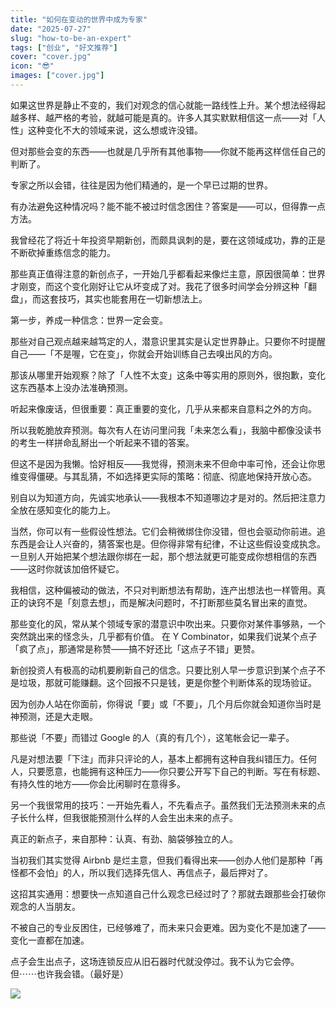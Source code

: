```yaml
---
title: "如何在变动的世界中成为专家"
date: "2025-07-27"
slug: "how-to-be-an-expert"
tags: ["创业", "好文推荐"]
cover: "cover.jpg"
icon: "😎"
images: ["cover.jpg"]
---
```

如果这世界是静止不变的，我们对观念的信心就能一路线性上升。某个想法经得起越多样、越严格的考验，就越可能是真的。许多人其实默默相信这一点——对「人性」这种变化不大的领域来说，这么想或许没错。



但对那些会变的东西——也就是几乎所有其他事物——你就不能再这样信任自己的判断了。



专家之所以会错，往往是因为他们精通的，是一个早已过期的世界。



有办法避免这种情况吗？能不能不被过时信念困住？答案是——可以，但得靠一点方法。



我曾经花了将近十年投资早期新创，而颇具讽刺的是，要在这领域成功，靠的正是不断砍掉重练信念的能力。



那些真正值得注意的新创点子，一开始几乎都看起来像烂主意，原因很简单：世界才刚变，而这个变化刚好让它从坏变成了对。我花了很多时间学会分辨这种「翻盘」，而这套技巧，其实也能套用在一切新想法上。



第一步，养成一种信念：世界一定会变。



那些对自己观点越来越笃定的人，潜意识里其实是认定世界静止。只要你不时提醒自己——「不是喔，它在变」，你就会开始训练自己去嗅出风的方向。



那该从哪里开始观察？除了「人性不太变」这条中等实用的原则外，很抱歉，变化这东西基本上没办法准确预测。



听起来像废话，但很重要：真正重要的变化，几乎从来都来自意料之外的方向。



所以我乾脆放弃预测。每次有人在访问里问我「未来怎么看」，我脑中都像没读书的考生一样拼命乱掰出一个听起来不错的答案。



但这不是因为我懒。恰好相反——我觉得，预测未来不但命中率可怜，还会让你思维变得僵硬。与其乱猜，不如选择更实际的策略：彻底、彻底地保持开放心态。



别自以为知道方向，先诚实地承认——我根本不知道哪边才是对的。然后把注意力全放在感知变化的能力上。



当然，你可以有一些假设性想法。它们会稍微绑住你没错，但也会驱动你前进。追东西是会让人兴奋的，猜答案也是。但你得非常有纪律，不让这些假设变成执念。
一旦别人开始把某个想法跟你绑在一起，那个想法就更可能变成你想相信的东西——这时你就该加倍怀疑它。



我相信，这种偏被动的做法，不只对判断想法有帮助，连产出想法也一样管用。真正的诀窍不是「刻意去想」，而是解决问题时，不打断那些莫名冒出来的直觉。



那些变化的风，常从某个领域专家的潜意识中吹出来。只要你对某件事够熟，一个突然跳出来的怪念头，几乎都有价值。
在 Y Combinator，如果我们说某个点子「疯了点」，那通常是称赞——搞不好还比「这点子不错」更赞。



新创投资人有极高的动机要刷新自己的信念。只要比别人早一步意识到某个点子不是垃圾，那就可能赚翻。这个回报不只是钱，更是你整个判断体系的现场验证。



因为创办人站在你面前，你得说「要」或「不要」，几个月后你就会知道你当时是神预测，还是大走眼。



那些说「不要」而错过 Google 的人（真的有几个），这笔帐会记一辈子。



凡是对想法要「下注」而非只评论的人，基本上都拥有这种自我纠错压力。任何人，只要愿意，也能拥有这种压力——你只要公开写下自己的判断。写在有标题、有持久性的地方——你会比闲聊时在意得多。



另一个我很常用的技巧：一开始先看人，不先看点子。虽然我们无法预测未来的点子长什么样，但我很能预测什么样的人会生出未来的点子。



真正的新点子，来自那种：认真、有劲、脑袋够独立的人。



当初我们其实觉得 Airbnb 是烂主意，但我们看得出来——创办人他们是那种「再怪都不会怕」的人，所以我们选择先信人、再信点子，最后押对了。



这招其实通用：想要快一点知道自己什么观念已经过时了？那就去跟那些会打破你观念的人当朋友。



不被自己的专业反困住，已经够难了，而未来只会更难。因为变化不是加速了——变化一直都在加速。



点子会生出点子，这场连锁反应从旧石器时代就没停过。我不认为它会停。
但⋯⋯也许我会错。（最好是）




![](https://prod-files-secure.s3.us-west-2.amazonaws.com/112d0858-5090-4d34-a606-b75eb8d65fd2/46476355-9cf3-4e99-9b7a-3531bc426380/1000202064.png?X-Amz-Algorithm=AWS4-HMAC-SHA256&X-Amz-Content-Sha256=UNSIGNED-PAYLOAD&X-Amz-Credential=ASIAZI2LB466REJKX5RI%2F20250930%2Fus-west-2%2Fs3%2Faws4_request&X-Amz-Date=20250930T101341Z&X-Amz-Expires=3600&X-Amz-Security-Token=IQoJb3JpZ2luX2VjEGEaCXVzLXdlc3QtMiJIMEYCIQCrX1KGlWFEH%2FQiOYFcw65Nu7f7d1b25nDiXe5qmqnmPAIhAIcjFyLwvCyafKx5RfWc0AZtFffEH5EGVkYBQ%2FM9gcD6KogECOr%2F%2F%2F%2F%2F%2F%2F%2F%2F%2FwEQABoMNjM3NDIzMTgzODA1IgyBGW8Cr1CoWNK1q9Aq3AM%2F5FMWegYOq%2BMLWPztaI1fb97QyDQfhEVDbRIuZ%2Fk530Uvq7rcVgXUHF8ELpRturBIT125fmMXwv2AfKq05GTZZo2YB4kJ1iksOeHh0p30UKHn47X5nXjCnXdUGBkKS8ITitXpdB60acKPI0CLhcJhSwbEudFq6LBhIFbglHh3Wh9WuxYK7Vd06Wii5WzwrecQq2yMdeyM3Ma3knrJWskxW%2BdH5yubTWxJQLHDCaUntwlLjo6BS4TAmr019mY%2FC8la4Q%2FTSrA%2FfUIbAW9ieBfhQhd2js2FRxx19zxOaGhGc6uh0KONliZeuixC6DFTrUmPfNldbyPcxLw6MwfiFm5kbcxox2obl7BniH0UDPV3SEilmseEYdRjPXugk5a0H6NUIDyXshzdiUBhutzygYcRCYuYWaACjOW2PGb6KfWw%2F4OHn%2FIWThrHtpeRYEcEay2Zp5rSKmV06toOntFFf%2BOjA69ZMAwlWbZuWavtesDZ18Rf%2BZkrQtWeV5g4s4og8xEsiZC38d33PyacSY2aSIPstXDrbw1%2BHThQ2HTLArGg87RfxCc3zF5yWiwsuXUyx%2BcKLT%2BMca3L0sC%2BapZO%2FxNJcPuqhuNF3hAEC1wFt3%2BP6cKozRY1NvUzd0QcVjDzv%2B7GBjqkAWQe19i5w2X2mKp5mtF2tZNP5MlslnbAffBlmwg%2FQ3f2vHDCTs6KWbzNjcOK4H7tqJ9SQ3%2B8i6NGnd1gbdjv2IYk3FwlykPS4am8602sxqtchwzuLCvXobo6D3j8wvLDuuSXnHfsYUGFVQj1BcLQJa3ah6ageTWTrx36b3Cskjced1DJVImC%2ByIKA%2F1AjCYTqo%2BqE5Bgh03k7CulSsFsyTNNFEQ6&X-Amz-Signature=df095d0098310f2d88960b5e2948dee45d0309faa04871f2dac683582f631451&X-Amz-SignedHeaders=host&x-amz-checksum-mode=ENABLED&x-id=GetObject)

